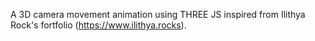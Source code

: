 A 3D camera movement animation using THREE JS inspired from Ilithya Rock's fortfolio (https://www.ilithya.rocks).
